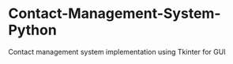 # Contact-Management-System-Python

Contact management system implementation using Tkinter for GUI 
